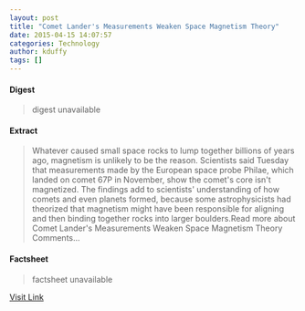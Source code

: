 ```yaml
---
layout: post
title: "Comet Lander's Measurements Weaken Space Magnetism Theory"
date: 2015-04-15 14:07:57
categories: Technology
author: kduffy
tags: []
---
```



#### Digest
>digest unavailable

#### Extract
>Whatever caused small space rocks to lump together billions of years ago, magnetism is unlikely to be the reason. Scientists said Tuesday that measurements made by the European space probe Philae, which landed on comet 67P in November, show the comet's core isn't magnetized. The findings add to scientists' understanding of how comets and even planets formed, because some astrophysicists had theorized that magnetism might have been responsible for aligning and then binding together rocks into larger boulders.Read more about Comet Lander&#039;s Measurements Weaken Space Magnetism Theory Comments...

#### Factsheet
>factsheet unavailable

[Visit Link](http://www.pddnet.com/news/2015/04/comet-landers-measurements-weaken-space-magnetism-theory)


